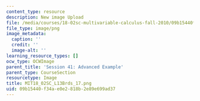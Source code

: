 ```yaml
---
content_type: resource
description: New image Upload
file: /media/courses/18-02sc-multivariable-calculus-fall-2010/09b15440f34ae0e2818b2e89e699ad37_MIT18_02SC_L13Brds_17.png
file_type: image/png
image_metadata:
  caption: ''
  credit: ''
  image-alt: ''
learning_resource_types: []
ocw_type: OCWImage
parent_title: 'Session 41: Advanced Example'
parent_type: CourseSection
resourcetype: Image
title: MIT18_02SC_L13Brds_17.png
uid: 09b15440-f34a-e0e2-818b-2e89e699ad37
---
```

